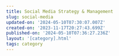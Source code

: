 ```yaml
---
title: Social Media Strategy & Management
slug: social-media
updated-on: '2024-05-10T07:30:07.007Z'
created-on: '2023-11-17T20:27:43.699Z'
published-on: '2024-05-10T07:36:27.236Z'
layout: '[category].html'
tags: category
---
```



